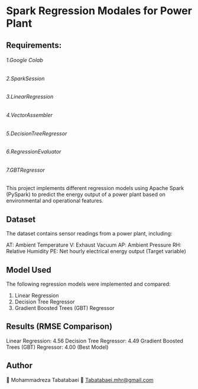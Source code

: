 # Spark Regression Modales for Power Plant
## Requirements:
###### 1.Google Colab
###### 2.SparkSession
###### 3.LinearRegression
###### 4.VectorAssembler
###### 5.DecisionTreeRegressor
###### 6.RegressionEvaluator
###### 7.GBTRegressor
This project implements different regression models using Apache Spark (PySpark) to predict the energy output of a power plant based on environmental and operational features.

## Dataset
The dataset contains sensor readings from a power plant, including:

AT: Ambient Temperature
V: Exhaust Vacuum
AP: Ambient Pressure
RH: Relative Humidity
PE: Net hourly electrical energy output (Target variable)

## Model Used
The following regression models were implemented and compared:

1. Linear Regression
2. Decision Tree Regressor
3. Gradient Boosted Trees (GBT) Regressor
## Results (RMSE Comparison)
Linear Regression: 4.56
Decision Tree Regressor: 4.49
Gradient Boosted Trees (GBT) Regressor: 4.00 (Best Model)

## Author
👤 Mohammadreza Tabatabaei
📧 Tabatabaei.mhr@gmail.com
